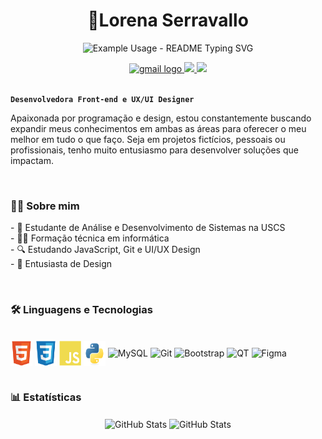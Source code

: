 <h1 align="center">🦋Lorena Serravallo</h1>


<p align="center">
  <img src="https://readme-typing-svg.demolab.com?font=Montserrat+Alternates&size=26&pause=1000&color=9D4EF7&width=580&lines=Desenvolvendo+solu%C3%A7%C3%B5es+que+transformam..." alt="Example Usage - README Typing SVG">
</p>


<div align="center">
    <a href="mailto:lorenaserravallo@gmail.com"><img src="https://img.shields.io/static/v1?message=Gmail&logo=gmail&label=&color=D14836&logoColor=white&labelColor=&style=for-the-badge" height="35" alt="gmail logo"/>
    </a>
     <a href="https://www.linkedin.com/in/lorena-serravallo-da-silva-209721361/" target="_blank"><img src="https://img.shields.io/badge/-LinkedIn-%230077B5?style=for-the-badge&logo=linkedin&logoColor=white" target="_blank">
     </a> 
    <a href="https://instagram.com/lorenaserravallo" target="_blank"><img src="https://img.shields.io/badge/-Instagram-%23E4405F?style=for-the-badge&logo=instagram&logoColor=white" target="_blank">
    </a>
</div>

<br>


**`Desenvolvedora Front-end e UX/UI Designer`**

Apaixonada por programação e design, estou constantemente buscando expandir meus conhecimentos em ambas as áreas para oferecer o meu melhor em tudo o que faço. Seja em projetos fictícios, pessoais ou profissionais, tenho muito entusiasmo para desenvolver soluções que impactam.


<br>
<h3 align="left">👩‍💻  Sobre mim</h3>


<p align="left">- 📔 Estudante de Análise e Desenvolvimento de Sistemas na USCS <br>- 👩‍🎓  Formação técnica em informática <br>- 🔍 Estudando JavaScript, Git e UI/UX Design <br>- 🤩 Entusiasta de Design</p>

<br>

<h3 align="left">🛠 Linguagens e Tecnologias</h3>

<br>

<div align="left">
  <img align="center" alt="HTML" height="40" width="35" src="https://raw.githubusercontent.com/devicons/devicon/master/icons/html5/html5-original.svg">
  <img align="center" alt="CSS" height="40" width="35" src="https://raw.githubusercontent.com/devicons/devicon/master/icons/css3/css3-original.svg">
  <img align="center" alt="Js" height="40" width="35" src="https://raw.githubusercontent.com/devicons/devicon/master/icons/javascript/javascript-plain.svg">
  <img align="center" alt="Python" height="40" width="35" src="https://raw.githubusercontent.com/devicons/devicon/master/icons/python/python-original.svg">
  <img align="center" alt="MySQL" height="40" width="35" src="https://cdn.jsdelivr.net/gh/devicons/devicon@latest/icons/mysql/mysql-original.svg">
  <img align="center" alt="Git" height="40" width="35" src="https://cdn.jsdelivr.net/gh/devicons/devicon@latest/icons/git/git-original.svg">
  <img align="center" alt="Bootstrap" height="40" width="35" 
  src="https://cdn.jsdelivr.net/gh/devicons/devicon@latest/icons/bootstrap/bootstrap-original.svg"/>
  <img align="center" alt="QT" height="40" width="35" src="https://cdn.jsdelivr.net/gh/devicons/devicon@latest/icons/qt/qt-original.svg">
  <img align="center" alt="Figma" height="40" width="35" src="https://cdn.jsdelivr.net/gh/devicons/devicon@latest/icons/figma/figma-original.svg">
</div>

<br>

### 📊 Estatísticas

<p align="center">
<img 
      align="center" 
      alt="GitHub Stats" 
      height="400" 
      width="450"
      src="https://github-readme-stats.vercel.app/api?username=lorenaserravallo&locale=pt-br&show_icons=true&theme=radical&include_all_commits=true&count_private=true"/>
<img 
      align="center" 
      alt="GitHub Stats" 
      height="200" 
      width="350"
      src="https://github-readme-stats.vercel.app/api/top-langs/?username=Lorenaserravallo&theme=radical&layout=compact&custom_title=Tecnologias&langs_count=3" 
  />
  
</p>
